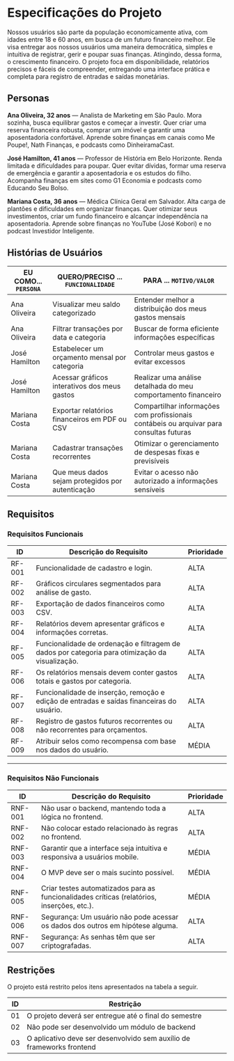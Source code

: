 # Especificações do Projeto

Nossos usuários são parte da população economicamente ativa, com idades entre 18 e 60 anos, em busca de um futuro financeiro melhor.
Ele visa entregar aos nossos usuários uma maneira democrática, simples e intuitiva de registrar, gerir e poupar suas finanças. 
Atingindo, dessa forma, o crescimento financeiro.
O projeto foca em disponibilidade, relatórios precisos e fáceis de compreender, entregando uma interface prática e completa para
registro de entradas e saídas monetárias. 

## Personas

**Ana Oliveira, 32 anos** — Analista de Marketing em São Paulo. Mora sozinha, busca equilibrar gastos e começar a investir. Quer criar uma reserva financeira robusta, comprar um imóvel e garantir uma aposentadoria confortável. Aprende sobre finanças em canais como Me Poupe!, Nath Finanças, e podcasts como DinheiramaCast.

**José Hamilton, 41 anos** — Professor de História em Belo Horizonte. Renda limitada e dificuldades para poupar. Quer evitar dívidas, formar uma reserva de emergência e garantir a aposentadoria e os estudos do filho. Acompanha finanças em sites como G1 Economia e podcasts como Educando Seu Bolso.

**Mariana Costa, 36 anos** — Médica Clínica Geral em Salvador. Alta carga de plantões e dificuldades em organizar finanças. Quer otimizar seus investimentos, criar um fundo financeiro e alcançar independência na aposentadoria. Aprende sobre finanças no YouTube (José Kobori) e no podcast Investidor Inteligente.

## Histórias de Usuários

|EU COMO... `PERSONA`           | QUERO/PRECISO ... `FUNCIONALIDADE`                               | PARA ... `MOTIVO/VALOR`                                    |
|------------------------------|-----------------------------------------------------------------|------------------------------------------------------------|
|Ana Oliveira            | Visualizar meu saldo categorizado                               | Entender melhor a distribuição dos meus gastos mensais      |
|Ana Oliveira           | Filtrar transações por data e categoria                         | Buscar de forma eficiente informações específicas            |
|José Hamilton           | Estabelecer um orçamento mensal por categoria                   | Controlar meus gastos e evitar excessos                     |
|José Hamilton           | Acessar gráficos interativos dos meus gastos                    | Realizar uma análise detalhada do meu comportamento financeiro |
|Mariana Costa           | Exportar relatórios financeiros em PDF ou CSV                   | Compartilhar informações com profissionais contábeis ou arquivar para consultas futuras |
|Mariana Costa          | Cadastrar transações recorrentes                                | Otimizar o gerenciamento de despesas fixas e previsíveis    |
|Mariana Costa           | Que meus dados sejam protegidos por autenticação                | Evitar o acesso não autorizado a informações sensíveis      |

## Requisitos

### **Requisitos Funcionais**

| ID      | Descrição do Requisito                                                                 | Prioridade |
|---------|----------------------------------------------------------------------------------------|------------|
| RF-001 | Funcionalidade de cadastro e login. | ALTA | 
| RF-002 | Gráficos circulares segmentados para análise de gasto. | ALTA | 
| RF-003 | Exportação de dados financeiros como CSV. | ALTA | 
| RF-004 | Relatórios devem apresentar gráficos e informações corretas. | ALTA |
| RF-005 | Funcionalidade de ordenação e filtragem de dados por categoria para otimização da visualização. | ALTA | 
| RF-006 | Os relatórios mensais devem conter gastos totais e gastos por categoria. | ALTA | 
| RF-007 | Funcionalidade de inserção, remoção e edição de entradas e saídas financeiras do usuário. | ALTA | 
| RF-008 | Registro de gastos futuros recorrentes ou não recorrentes para orçamentos. | ALTA | 
| RF-009 | Atribuir selos como recompensa com base nos dados do usuário. | MÉDIA |

---

### **Requisitos Não Funcionais**

| ID       | Descrição do Requisito                                                            | Prioridade |
|----------|-----------------------------------------------------------------------------------|------------|
| RNF-001  | Não usar o backend, mantendo toda a lógica no frontend.                            | ALTA       |
| RNF-002  | Não colocar estado relacionado às regras no frontend.                              | ALTA       |
| RNF-003  | Garantir que a interface seja intuitiva e responsiva a usuários mobile.            | MÉDIA      |
| RNF-004  | O MVP deve ser o mais sucinto possível.                                            | MÉDIA      |
| RNF-005  | Criar testes automatizados para as funcionalidades críticas (relatórios, inserções, etc.). | MÉDIA      |
| RNF-006  | Segurança: Um usuário não pode acessar os dados dos outros em hipótese alguma.     | ALTA       |
| RNF-007  | Segurança: As senhas têm que ser criptografadas.                                   | ALTA       |


## Restrições

O projeto está restrito pelos itens apresentados na tabela a seguir.

|ID| Restrição                                             |
|--|-------------------------------------------------------|
|01| O projeto deverá ser entregue até o final do semestre |
|02| Não pode ser desenvolvido um módulo de backend        |
|03| O aplicativo deve ser desenvolvido sem auxílio de frameworks frontend       |

